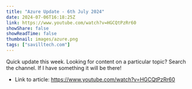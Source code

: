 ```yaml
---
title: "Azure Update - 6th July 2024"
date: 2024-07-06T16:18:25Z
link: https://www.youtube.com/watch?v=HGCQtPzRr60
showShare: false
showReadTime: false
thumbnail: images/azure.png
tags: ["savilltech.com"]
---
```

Quick update this week. Looking for content on a particular topic? Search the channel. If I have something it will be there!

- Link to article: https://www.youtube.com/watch?v=HGCQtPzRr60